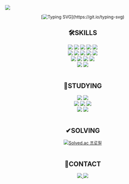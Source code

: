 <img src="https://capsule-render.vercel.app/api?type=waving&color=9966FF&height=250&section=header&text=Cheonwooo&fontColor=FFFFFF" />

<div align=center>

[![Typing SVG](https://readme-typing-svg.demolab.com?font=Fira+Code&size=25&pause=1000&color=9966FF&center=true&vCenter=true&width=600&lines=Hi%2C+I'm+HyeonWoo+Cheon!)](https://git.io/typing-svg)

## 🛠SKILLS

<img src="https://img.shields.io/badge/Java-ED8B00?style=flat-square&logo=openjdk&logoColor=white" /> 
<img src="https://img.shields.io/badge/Kotlin-7F52FF?style=flat-square&logo=Kotlin&logoColor=white"> 
<img src="https://img.shields.io/badge/Spring Boot-6DB33F?style=flat-square&logo=SpringBoot&logoColor=white"> 
<img src="https://img.shields.io/badge/MySQL-4479A1?style=flat-square&logo=MySQL&logoColor=white"> 
<img src="https://img.shields.io/badge/Redis-DC382D?style=flat-square&logo=Redis&logoColor=white">
<br/>
<img src="https://img.shields.io/badge/Docker-2496ED?style=flat-square&logo=Docker&logoColor=white">
<img src="https://img.shields.io/badge/Kubernetes-326CE5?style=flat-square&logo=kubernetes&logoColor=white"> 
<img src="https://img.shields.io/badge/Helm-0F1689?style=flat-square&logo=helm&logoColor=white"> 
<img src="https://img.shields.io/badge/Argo-EF7B4D?style=flat-square&logo=Argo&logoColor=white">
<img src="https://img.shields.io/badge/Jenkins-D24939?style=flat-square&logo=Jenkins&logoColor=white">
<br/>
<img src="https://img.shields.io/badge/prometheus-E6522C?style=flat-square&logo=prometheus&logoColor=white">  
<img src="https://img.shields.io/badge/Loki-FFA600?style=flat-square&logo=grafana&logoColor=white"> 
<img src="https://img.shields.io/badge/Promtail-FFA600?style=flat-square&logo=grafana&logoColor=white">
<img src="https://img.shields.io/badge/Grafana-F46800?style=flat-square&logo=grafana&logoColor=white">
<br/>
<img src="https://img.shields.io/badge/Jira-0052CC?style=flat-square&logo=jira&logoColor=white">
<img src="https://img.shields.io/badge/Confluence-172B4D?style=flat-square&logo=confluence&logoColor=white">
<br/><br/>

## 📝STUDYING

<img src="https://img.shields.io/badge/Java-ED8B00?style=flat-square&logo=openjdk&logoColor=white" /> 
<img src="https://img.shields.io/badge/Kotlin-7F52FF?style=flat-square&logo=Kotlin&logoColor=white"> 
<br/>
<img src="https://img.shields.io/badge/Spring Boot-6DB33F?style=flat-square&logo=SpringBoot&logoColor=white">
<img src="https://img.shields.io/badge/Spring Security-6DB33F?style=flat-square&logo=springsecurity&logoColor=white">
<img src="https://img.shields.io/badge/Spring Cloud-6DB33F?style=flat-square&logo=spring&logoColor=white">
<br/>
<img src="https://img.shields.io/badge/Kubernetes-326CE5?style=flat-square&logo=kubernetes&logoColor=white">
<img src="https://img.shields.io/badge/Kafka-231F20?style=flat-square&logo=apachekafka&logoColor=white">
<br/><br/>

## ✔SOLVING

[![Solved.ac
프로필](http://mazassumnida.wtf/api/generate_badge?boj=gusdn3719)](https://solved.ac/gusdn3719)
<br/><br/>

## 📩CONTACT

<a href="mailto:gusdn3719@gmail.com" target="_blank">
<img src="https://img.shields.io/badge/Gmail-EA4335.svg?style=flat-square&logo=Gmail&logoColor=white"/>
</a>
<a href="https://cheonu.tistory.com" target="_blank">
<img src="https://img.shields.io/badge/Blog-181717.svg?style=flat-square&logo=tistory&logoColor=white"/>
</a>
</div>

